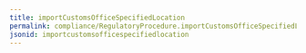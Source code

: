 ```yaml
---
title: importCustomsOfficeSpecifiedLocation
permalink: compliance/RegulatoryProcedure.importCustomsOfficeSpecifiedLocation.html
jsonid: importcustomsofficespecifiedlocation
---
```

